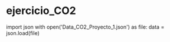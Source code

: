 # ejercicio_CO2

import json
with open('Data_CO2_Proyecto_1.json') as file:
    data = json.load(file)
